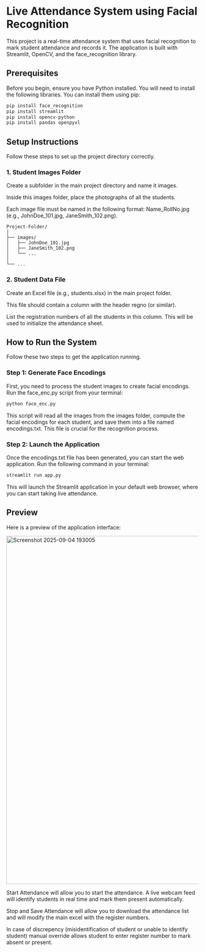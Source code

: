 # Live Attendance System using Facial Recognition
This project is a real-time attendance system that uses facial recognition to mark student attendance and records it. The application is built with Streamlit, OpenCV, and the face_recognition library.

## Prerequisites
Before you begin, ensure you have Python installed. You will need to install the following libraries. You can install them using pip:

```bash
pip install face_recognition
pip install streamlit
pip install opencv-python
pip install pandas openpyxl
```

## Setup Instructions
Follow these steps to set up the project directory correctly.

### 1. Student Images Folder
Create a subfolder in the main project directory and name it images.

Inside this images folder, place the photographs of all the students.

Each image file must be named in the following format: Name_RollNo.jpg (e.g., JohnDoe_101.jpg, JaneSmith_102.png).
```text
Project-Folder/
│
├── images/
│   ├── JohnDoe_101.jpg
│   ├── JaneSmith_102.png
│   └── ...
│
└── ...
```
### 2. Student Data File
Create an Excel file (e.g., students.xlsx) in the main project folder.

This file should contain a column with the header regno (or similar).

List the registration numbers of all the students in this column. This will be used to initialize the attendance sheet.

## How to Run the System
Follow these two steps to get the application running.

### Step 1: Generate Face Encodings
First, you need to process the student images to create facial encodings. Run the face_enc.py script from your terminal:
```bash
python face_enc.py
```
This script will read all the images from the images folder, compute the facial encodings for each student, and save them into a file named encodings.txt. This file is crucial for the recognition process.

### Step 2: Launch the Application
Once the encodings.txt file has been generated, you can start the web application. Run the following command in your terminal:
```bash
streamlit run app.py
```
This will launch the Streamlit application in your default web browser, where you can start taking live attendance.

## Preview
Here is a preview of the application interface:

<img width="1919" height="912" alt="Screenshot 2025-09-04 193005" src="https://github.com/user-attachments/assets/3674b631-3881-4180-9648-70a2ee802e89" />

Start Attendance will allow you to start the attendance. A live webcam feed will identify students in real time and mark them present automatically.

Stop and Save Attendance will allow you to download the attendance list and will modify the main excel with the register numbers. 

In case of discrepency (misidentification of student or unable to identify student) manual override allows student to enter register number to mark absent or present.
